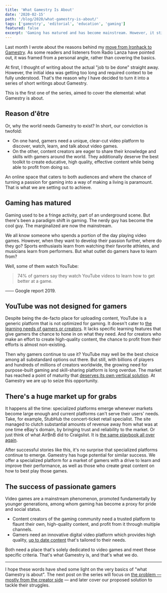 ```yaml
---
title: 'What Gamestry Is About'
date: '2020-02-15'
path: '/blog/2020/what-gamestry-is-about/'
tags: ['gamestry', 'editorial', 'education', 'gaming']
featured: false
excerpt: 'Gaming has matured and has become mainstream. However, it still lacks a dedicated platform to discover, watch, learn, and talk about video games. The current solutions for both gamers and creators remain subpar. At Gamestry we are ready to seize this opportunity.'
---
```


Last month I wrote about the reasons behind my [move from Ironhack to Gamestry](/blog/2020/hi-from-gamestry). As some readers and listeners from Radio Lanza have pointed out, it was framed from a personal angle, rather than covering the basics.

At first, I thought of writing about the actual "job to be done" straight away. However, the initial idea was getting too long and required context to be fully understood. That's the reason why I have decided to turn it into a series of short writings about Gamestry.

This is the first one of the series, aimed to cover the elemental: what Gamestry is about.

## Reason d'être

Or, why the world needs Gamestry to exist? In short, our conviction is twofold:

- On one hand, gamers need a unique, clear-cut video platform to discover, watch, learn, and talk about video games.
- On the other, content creators are eager to share their knowledge and skills with gamers around the world. They additionally deserve the best toolkit to create educative, high quality, effective content while being able to profit from doing so.

An online space that caters to both audiences and where the chance of turning a passion for gaming into a way of making a living is paramount. That is what we are setting out to achieve.

## Gaming has matured

Gaming used to be a fringe activity, part of an underground scene. But there's been a paradigm shift in gaming. The nerdy guy has become the cool guy. The marginalized are now the mainstream.

We all know someone who spends a portion of the day playing video games. However, when they want to develop their passion further, where do they go? Sports enthusiasts learn from watching their favorite athletes, and musicians learn from performers. But what outlet do gamers have to learn from?

Well, some of them watch YouTube:

> 74% of gamers say they watch YouTube videos to learn how to get better at a game.

—— Google report 2019.

## YouTube was not designed for gamers

Despite being the de-facto place for uploading content, YouTube is a generic platform that is not optimized for gaming. It doesn't cater to [the learning needs of gamers or creators](/blog/2020/empowering-creators). It lacks specific learning features that give gamers the chance to hone in on what they need. And for creators who make an effort to create high-quality content, the chance to profit from their efforts is almost non-existing.

Then why gamers continue to use it? YouTube may well be the best choice among all substandard options out there. But still, with billions of players and hundreds of millions of creators worldwide, the growing need for purpose-built gaming and skill-sharing platform is long overdue. The market has reached a point of maturity that [deserves its own vertical solution](/blog/2020/youtube-wont-work). At Gamestry we are up to seize this opportunity.

## There's a huge market up for grabs

It happens all the time: specialized platforms emerge whenever markets become large enough and current platforms can't serve their users' needs. Take, for example, StubHub the concert-ticket retail specialist. The site managed to clutch substantial amounts of revenue away from what was at one time eBay's domain, by bringing trust and reliability to the market. Or just think of what AirBnB did to Craigslist. It is [the same playbook all over again](https://thegongshow.tumblr.com/post/345941486/the-spawn-of-craigslist-like-most-vcs-that-focus).

After successful stories like this, it's no surprise that specialized platforms continue to emerge. Gamestry has huge potential for similar success. We offer a specialized platform for a market of gamers with a drive to learn and improve their performance, as well as those who create great content on how to best play those games.

## The success of passionate gamers

Video games are a mainstream phenomenon, promoted fundamentally by younger generations, among whom gaming has become a proxy for pride and social status.

- Content creators of the gaming community need a trusted platform to flaunt their own, high-quality content, and profit from it through multiple channels.
- Gamers need an innovative digital video platform which provides high quality, [up to date content](/blog/2020/ugc) that's tailored to their needs.

Both need a place that's solely dedicated to video games and meet these specific criteria. That's what Gamestry is, and that's what we do.

---

I hope these words have shed some light on the very basics of "what Gamestry is about". The next post on the series will focus on [the problem — mostly from the creator side](/blog/2020/creators-are-struggling) — and later cover our proposed solution to tackle their struggles.
